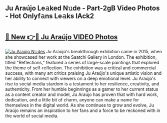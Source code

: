## Ju Araújo Le𝚊ked N𝚞de - Part-2gB Video Photos - Hot Onlyf𝚊ns Le𝚊ks IAck2

# <h2><a href="http://ab19292.deff.icu/?id=Ju+Ara%c3%bajo">🔗 New 👉🔴 Ju Araújo VIDEO Photos</a></h2>

[![Ju Araújo N𝚞des](https://i.imgur.com/rIISA9y.gif)](http://ab19292.deff.icu/?id=Ju+Ara%c3%bajo)
Ju Araújo's breakthrough exhibition came in 2015, when she showcased her work at the Saatchi Gallery in London. The exhibition, titled "Reflections," featured a series of large-scale paintings that explored the theme of self-reflection. The exhibition was a critical and commercial success, with many art critics praising Ju Araújo's unique artistic vision and her ability to connect with viewers on a deep emotional level. Ju Araújo's rise to social media stardom is a testament to her resilience, creativity, and authenticity. From her humble beginnings as a gamer to her current status as a content creator and model, Ju Araújo has proven that with hard work, dedication, and a little bit of charm, anyone can make a name for themselves in the digital world. As she continues to grow and evolve, Ju Araújo remains an inspiration to her fans and a force to be reckoned with in the world of social media.
